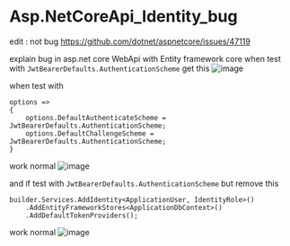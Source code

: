 # Asp.NetCoreApi_Identity_bug

edit :
not bug
https://github.com/dotnet/aspnetcore/issues/47119

explain bug in asp.net core WebApi with Entity framework core
when test with ``` JwtBearerDefaults.AuthenticationScheme ``` get this
![image](https://user-images.githubusercontent.com/20041519/224171999-c8cf04d8-7cf7-4c32-a9d6-06cf8a7817c8.png)

when test with
```
options =>
{
    options.DefaultAuthenticateScheme = JwtBearerDefaults.AuthenticationScheme;
    options.DefaultChallengeScheme = JwtBearerDefaults.AuthenticationScheme;
}
```
work normal
![image](https://user-images.githubusercontent.com/20041519/224172334-3f6d1190-e014-435f-8f74-82e6dbc09a68.png)

and if test with ``` JwtBearerDefaults.AuthenticationScheme ``` but remove this
```
builder.Services.AddIdentity<ApplicationUser, IdentityRole>()
    .AddEntityFrameworkStores<ApplicationDbContext>()
    .AddDefaultTokenProviders();
```
work normal
![image](https://user-images.githubusercontent.com/20041519/224172677-19989253-f695-486f-96d9-6c5a92e860de.png)
